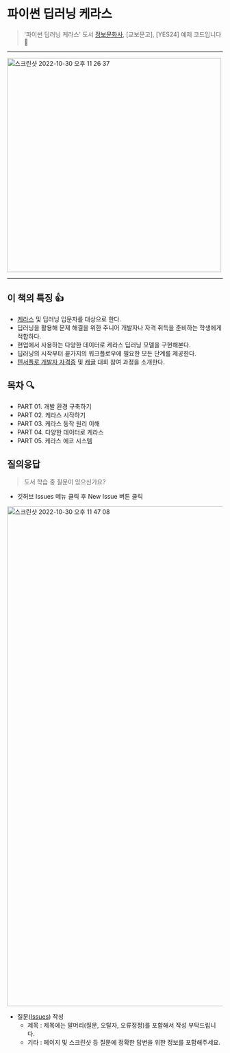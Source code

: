 # 파이썬 딥러닝 케라스 
> '파이썬 딥러닝 케라스' 도서 [정보문화사](http://www.infopub.co.kr/), [교보문고], [YES24] 예제 코드입니다 	&#128079;	
---

<img width="500" alt="스크린샷 2022-10-30 오후 11 26 37" src="https://user-images.githubusercontent.com/54405342/198884713-2da51e64-352f-41f1-8313-b091bb5f0769.png">


---

## 이 책의 특징 &#128077;
- [케라스](https://keras.io/) 및 딥러닝 입문자를 대상으로 한다.
- 딥러닝을 활용해 문제 해결을 위한 주니어 개발자나 자격 취득을 준비하는 학생에게 적합하다.
- 현업에서 사용하는 다양한 데이터로 케라스 딥러닝 모델을 구현해본다.
- 딥러닝의 시작부터 끝가지의 워크플로우에 필요한 모든 단계를 제공한다.
- [텐서플로 개발자 자격증](https://www.tensorflow.org/certificate?hl=ko/) 및 [캐글](https://www.kaggle.com/) 대회 참여 과정을 소개한다.


## 목차 &#128269;
- PART 01. 개발 환경 구축하기
- PART 02. 케라스 시작하기
- PART 03. 케라스 동작 원리 이해
- PART 04. 다양한 데이터로 케라스
- PART 05. 케라스 에코 시스템


## 질의응답
> 도서 학습 중 질문이 있으신가요?
- 깃허브 Issues 메뉴 클릭 후 New Issue 버튼 클릭
<img width="1167" alt="스크린샷 2022-10-30 오후 11 47 08" src="https://user-images.githubusercontent.com/54405342/198884991-2d9432ef-1428-4b60-a5fd-c31c57540bf4.png">

- 질문([Issues](https://github.com/hansung-dev/Python-DeepLearning-Keras/issues)) 작성 
  - 제목 : 제목에는 말머리(질문, 오탈자, 오류정정)를 포함해서 작성 부탁드립니다.
  - 기타 : 페이지 및 스크린샷 등 질문에 정확한 답변을 위한 정보를 포함해주세요.
